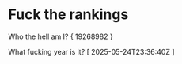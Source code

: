 # Fuck the rankings

Who the hell am I?
{ 19268982 }

What fucking year is it?
[ 2025-05-24T23:36:40Z ]
